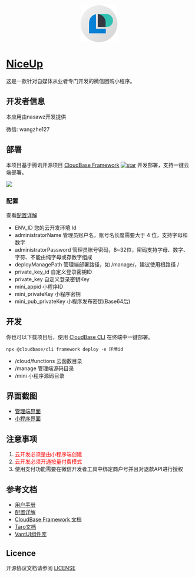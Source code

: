 <p align="center">
  <img height="100px" src="./logo.png" center />
</p>

# [NiceUp](https://github.com/nasawz/niceup)

这是一款针对自媒体从业者专门开发的微信团购小程序。

## 开发者信息

本应用由nasawz开发提供

微信: wangzhe127

## 部署

本项目基于腾讯开源项目 [CloudBase Framework](https://github.com/Tencent/cloudbase-framework) [![star](https://img.shields.io/github/stars/Tencent/cloudbase-framework?style=social)](https://github.com/Tencent/cloudbase-framework) 开发部署，支持一键云端部署。

[![](https://main.qcloudimg.com/raw/67f5a389f1ac6f3b4d04c7256438e44f.svg)](https://console.cloud.tencent.com/tcb/env/index?action=CreateAndDeployCloudBaseProject&appUrl=https%3A%2F%2Fgithub.com%2Fnasawz%2Fniceup&branch=master)

### 配置

查看[配置详解](https://nice-9goo8zpofac7bee9-1304765945.tcloudbaseapp.com/docs/install/environment_help.html)

- ENV_ID 您的云开发环境 Id
- administratorName 管理员账户名，账号名长度需要大于 4 位，支持字母和数字
- administratorPassword 管理员账号密码，8~32位，密码支持字母、数字、字符、不能由纯字母或存数字组成
- deployManagePath 管理端部署路径，如 /manage/，建议使用根路径 /
- private_key_id 自定义登录密钥ID
- private_key 自定义登录密钥Key
- mini_appid 小程序ID
- mini_privateKey 小程序密钥
- mini_pub_privateKey 小程序发布密钥(Base64后)


## 开发

你也可以下载项目后，使用 [CloudBase CLI](https://docs.cloudbase.net/cli-v1/intro.html) 在终端中一键部署。

```
npx @cloudbase/cli framework deploy -e 环境id
```

- /cloud/functions  云函数目录
- /manage  管理端源码目录
- /mini    小程序源码目录

## 界面截图

- [管理端界面](https://nice-9goo8zpofac7bee9-1304765945.tcloudbaseapp.com/docs/screenshot/manage.html)
- [小程序界面](https://nice-9goo8zpofac7bee9-1304765945.tcloudbaseapp.com/docs/screenshot/mini.html)

## 注意事项

1. <span style="color:red;">云开发必须是由小程序端创建</span>
2. <span style="color:red;">云开发必须开通按量付费模式</span>
3. 使用支付功能需要在微信开发者工具中绑定商户号并且对退款API进行授权


## 参考文档

- [用户手册](https://nice-9goo8zpofac7bee9-1304765945.tcloudbaseapp.com/docs/guide/login.html)
- [配置详解](https://nice-9goo8zpofac7bee9-1304765945.tcloudbaseapp.com/docs/install/environment_help.html)
- [CloudBase Framework 文档](https://docs.cloudbase.net/framework/)
- [Taro文档](https://taro-docs.jd.com/)
- [VantUI组件库](https://vant-contrib.gitee.io/vant-weapp/#/intro)

## Licence

开源协议文档请参阅 [LICENSE](./LICENSE)
